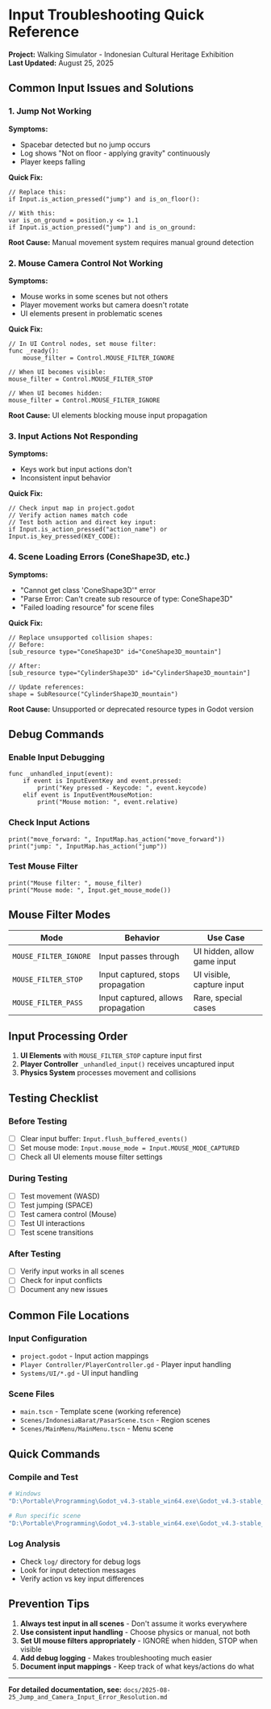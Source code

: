 # Input Troubleshooting Quick Reference

**Project:** Walking Simulator - Indonesian Cultural Heritage Exhibition  
**Last Updated:** August 25, 2025

## Common Input Issues and Solutions

### 1. Jump Not Working

**Symptoms:**
- Spacebar detected but no jump occurs
- Log shows "Not on floor - applying gravity" continuously
- Player keeps falling

**Quick Fix:**
```gdscript
// Replace this:
if Input.is_action_pressed("jump") and is_on_floor():

// With this:
var is_on_ground = position.y <= 1.1
if Input.is_action_pressed("jump") and is_on_ground:
```

**Root Cause:** Manual movement system requires manual ground detection

### 2. Mouse Camera Control Not Working

**Symptoms:**
- Mouse works in some scenes but not others
- Player movement works but camera doesn't rotate
- UI elements present in problematic scenes

**Quick Fix:**
```gdscript
// In UI Control nodes, set mouse filter:
func _ready():
    mouse_filter = Control.MOUSE_FILTER_IGNORE

// When UI becomes visible:
mouse_filter = Control.MOUSE_FILTER_STOP

// When UI becomes hidden:
mouse_filter = Control.MOUSE_FILTER_IGNORE
```

**Root Cause:** UI elements blocking mouse input propagation

### 3. Input Actions Not Responding

**Symptoms:**
- Keys work but input actions don't
- Inconsistent input behavior

**Quick Fix:**
```gdscript
// Check input map in project.godot
// Verify action names match code
// Test both action and direct key input:
if Input.is_action_pressed("action_name") or Input.is_key_pressed(KEY_CODE):
```

### 4. Scene Loading Errors (ConeShape3D, etc.)

**Symptoms:**
- "Cannot get class 'ConeShape3D'" error
- "Parse Error: Can't create sub resource of type: ConeShape3D"
- "Failed loading resource" for scene files

**Quick Fix:**
```gdscript
// Replace unsupported collision shapes:
// Before:
[sub_resource type="ConeShape3D" id="ConeShape3D_mountain"]

// After:
[sub_resource type="CylinderShape3D" id="CylinderShape3D_mountain"]

// Update references:
shape = SubResource("CylinderShape3D_mountain")
```

**Root Cause:** Unsupported or deprecated resource types in Godot version

## Debug Commands

### Enable Input Debugging
```gdscript
func _unhandled_input(event):
    if event is InputEventKey and event.pressed:
        print("Key pressed - Keycode: ", event.keycode)
    elif event is InputEventMouseMotion:
        print("Mouse motion: ", event.relative)
```

### Check Input Actions
```gdscript
print("move_forward: ", InputMap.has_action("move_forward"))
print("jump: ", InputMap.has_action("jump"))
```

### Test Mouse Filter
```gdscript
print("Mouse filter: ", mouse_filter)
print("Mouse mode: ", Input.get_mouse_mode())
```

## Mouse Filter Modes

| Mode | Behavior | Use Case |
|------|----------|----------|
| `MOUSE_FILTER_IGNORE` | Input passes through | UI hidden, allow game input |
| `MOUSE_FILTER_STOP` | Input captured, stops propagation | UI visible, capture input |
| `MOUSE_FILTER_PASS` | Input captured, allows propagation | Rare, special cases |

## Input Processing Order

1. **UI Elements** with `MOUSE_FILTER_STOP` capture input first
2. **Player Controller** `_unhandled_input()` receives uncaptured input
3. **Physics System** processes movement and collisions

## Testing Checklist

### Before Testing
- [ ] Clear input buffer: `Input.flush_buffered_events()`
- [ ] Set mouse mode: `Input.mouse_mode = Input.MOUSE_MODE_CAPTURED`
- [ ] Check all UI elements mouse filter settings

### During Testing
- [ ] Test movement (WASD)
- [ ] Test jumping (SPACE)
- [ ] Test camera control (Mouse)
- [ ] Test UI interactions
- [ ] Test scene transitions

### After Testing
- [ ] Verify input works in all scenes
- [ ] Check for input conflicts
- [ ] Document any new issues

## Common File Locations

### Input Configuration
- `project.godot` - Input action mappings
- `Player Controller/PlayerController.gd` - Player input handling
- `Systems/UI/*.gd` - UI input handling

### Scene Files
- `main.tscn` - Template scene (working reference)
- `Scenes/IndonesiaBarat/PasarScene.tscn` - Region scenes
- `Scenes/MainMenu/MainMenu.tscn` - Menu scene

## Quick Commands

### Compile and Test
```bash
# Windows
"D:\Portable\Programming\Godot_v4.3-stable_win64.exe\Godot_v4.3-stable_win64.exe" --headless --quit

# Run specific scene
"D:\Portable\Programming\Godot_v4.3-stable_win64.exe\Godot_v4.3-stable_win64.exe" "Scenes/IndonesiaBarat/PasarScene.tscn"
```

### Log Analysis
- Check `log/` directory for debug logs
- Look for input detection messages
- Verify action vs key input differences

## Prevention Tips

1. **Always test input in all scenes** - Don't assume it works everywhere
2. **Use consistent input handling** - Choose physics or manual, not both
3. **Set UI mouse filters appropriately** - IGNORE when hidden, STOP when visible
4. **Add debug logging** - Makes troubleshooting much easier
5. **Document input mappings** - Keep track of what keys/actions do what

---

**For detailed documentation, see:** `docs/2025-08-25_Jump_and_Camera_Input_Error_Resolution.md`
